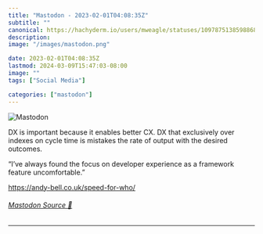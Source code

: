 ```yaml
---
title: "Mastodon - 2023-02-01T04:08:35Z"
subtitle: ""
canonical: https://hachyderm.io/users/mweagle/statuses/109787513859886870
description:
image: "/images/mastodon.png"

date: 2023-02-01T04:08:35Z
lastmod: 2024-03-09T15:47:03-08:00
image: ""
tags: ["Social Media"]

categories: ["mastodon"]
---
```

![Mastodon](/images/mastodon.png)

<p>DX is important because it enables better CX. DX that exclusively over indexes on cycle time is mistakes the rate of output with the desired outcomes.</p><p>“I’ve always found the focus on developer experience as a framework feature uncomfortable.”</p><p><a href="https://andy-bell.co.uk/speed-for-who/" target="_blank" rel="nofollow noopener noreferrer" translate="no"><span class="invisible">https://</span><span class="">andy-bell.co.uk/speed-for-who/</span><span class="invisible"></span></a></p>


###### [Mastodon Source 🐘](https://hachyderm.io/@mweagle/109787513859886870)

___
